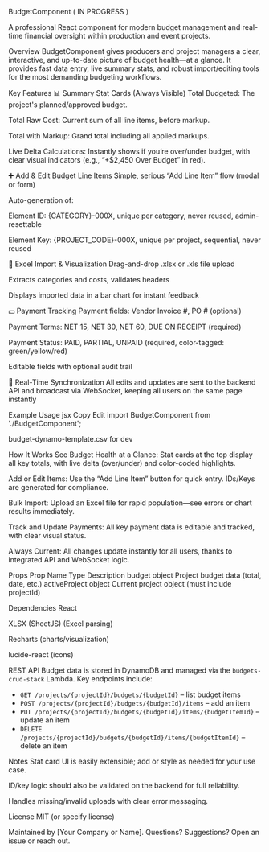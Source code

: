 BudgetComponent ( IN PROGRESS )

A professional React component for modern budget management and real-time financial oversight within production and event projects.

Overview
BudgetComponent gives producers and project managers a clear, interactive, and up-to-date picture of budget health—at a glance.
It provides fast data entry, live summary stats, and robust import/editing tools for the most demanding budgeting workflows.

Key Features
📊 Summary Stat Cards (Always Visible)
Total Budgeted: The project's planned/approved budget.

Total Raw Cost: Current sum of all line items, before markup.

Total with Markup: Grand total including all applied markups.

Live Delta Calculations: Instantly shows if you’re over/under budget, with clear visual indicators (e.g., “+$2,450 Over Budget” in red).

➕ Add & Edit Budget Line Items
Simple, serious “Add Line Item” flow (modal or form)

Auto-generation of:

Element ID: {CATEGORY}-000X, unique per category, never reused, admin-resettable

Element Key: {PROJECT_CODE}-000X, unique per project, sequential, never reused

📂 Excel Import & Visualization
Drag-and-drop .xlsx or .xls file upload

Extracts categories and costs, validates headers

Displays imported data in a bar chart for instant feedback

💵 Payment Tracking
Payment fields: Vendor Invoice #, PO # (optional)

Payment Terms: NET 15, NET 30, NET 60, DUE ON RECEIPT (required)

Payment Status: PAID, PARTIAL, UNPAID (required, color-tagged: green/yellow/red)

Editable fields with optional audit trail

🔄 Real-Time Synchronization
All edits and updates are sent to the backend API and broadcast via WebSocket, keeping all users on the same page instantly

Example Usage
jsx
Copy
Edit
import BudgetComponent from './BudgetComponent';

budget-dynamo-template.csv for dev

How It Works
See Budget Health at a Glance:
Stat cards at the top display all key totals, with live delta (over/under) and color-coded highlights.

Add or Edit Items:
Use the “Add Line Item” button for quick entry. IDs/Keys are generated for compliance.

Bulk Import:
Upload an Excel file for rapid population—see errors or chart results immediately.

Track and Update Payments:
All key payment data is editable and tracked, with clear visual status.

Always Current:
All changes update instantly for all users, thanks to integrated API and WebSocket logic.

Props
Prop Name	Type	Description
budget	object	Project budget data (total, date, etc.)
activeProject	object	Current project object (must include projectId)

Dependencies
React

XLSX (SheetJS) (Excel parsing)

Recharts (charts/visualization)

lucide-react (icons)

REST API
Budget data is stored in DynamoDB and managed via the `budgets-crud-stack` Lambda.
Key endpoints include:

- `GET /projects/{projectId}/budgets/{budgetId}` – list budget items
- `POST /projects/{projectId}/budgets/{budgetId}/items` – add an item
- `PUT /projects/{projectId}/budgets/{budgetId}/items/{budgetItemId}` – update an item
- `DELETE /projects/{projectId}/budgets/{budgetId}/items/{budgetItemId}` – delete an item

Notes
Stat card UI is easily extensible; add or style as needed for your use case.

ID/key logic should also be validated on the backend for full reliability.

Handles missing/invalid uploads with clear error messaging.

License
MIT (or specify license)

Maintained by [Your Company or Name].
Questions? Suggestions? Open an issue or reach out.